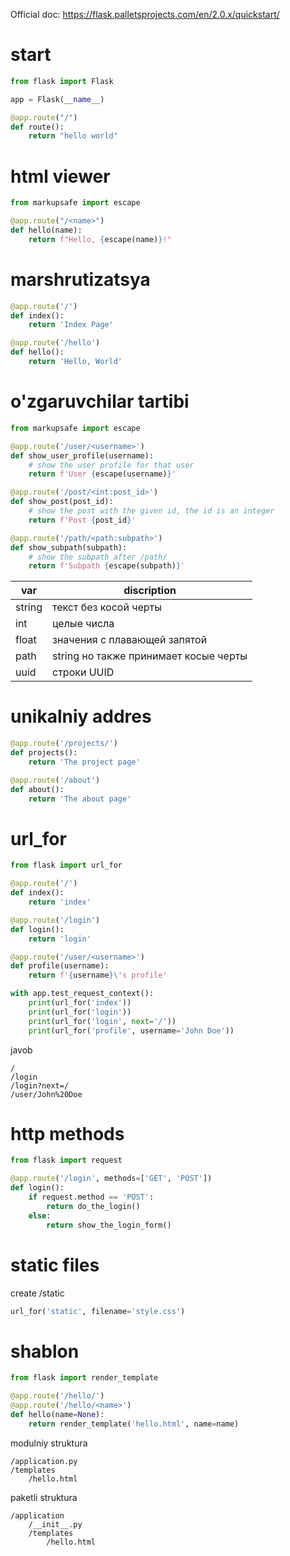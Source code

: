 Official doc: https://flask.palletsprojects.com/en/2.0.x/quickstart/

# start

``` py
from flask import Flask

app = Flask(__name__)

@app.route("/")
def route():
	return "hello world"
```


# html viewer

``` py
from markupsafe import escape

@app.route("/<name>")
def hello(name):
	return f"Hello, {escape(name)}!"
```


# marshrutizatsya

``` py
@app.route('/')
def index():
    return 'Index Page'

@app.route('/hello')
def hello():
    return 'Hello, World'
```


# o'zgaruvchilar tartibi

``` py
from markupsafe import escape

@app.route('/user/<username>')
def show_user_profile(username):
    # show the user profile for that user
    return f'User {escape(username)}'

@app.route('/post/<int:post_id>')
def show_post(post_id):
    # show the post with the given id, the id is an integer
    return f'Post {post_id}'

@app.route('/path/<path:subpath>')
def show_subpath(subpath):
    # show the subpath after /path/
    return f'Subpath {escape(subpath)}'
```

var    | discription                           |
-------|---------------------------------------|
string | текст без косой черты                 |
int    | целые числа                           |
float  | значения с плавающей запятой          |
path   | string но также принимает косые черты |
uuid   | строки UUID                           |


# unikalniy addres

``` py
@app.route('/projects/')
def projects():
    return 'The project page'

@app.route('/about')
def about():
    return 'The about page'
```


# url_for


``` py
from flask import url_for

@app.route('/')
def index():
    return 'index'

@app.route('/login')
def login():
    return 'login'

@app.route('/user/<username>')
def profile(username):
    return f'{username}\'s profile'

with app.test_request_context():
    print(url_for('index'))
    print(url_for('login'))
    print(url_for('login', next='/'))
    print(url_for('profile', username='John Doe'))
```

javob

``` console
/
/login
/login?next=/
/user/John%20Doe
```


# http methods

``` py
from flask import request

@app.route('/login', methods=['GET', 'POST'])
def login():
    if request.method == 'POST':
        return do_the_login()
    else:
        return show_the_login_form()
```


# static files

create /static

``` py
url_for('static', filename='style.css')
```

# shablon

``` py
from flask import render_template

@app.route('/hello/')
@app.route('/hello/<name>')
def hello(name=None):
    return render_template('hello.html', name=name)
```

modulniy struktura

``` 
/application.py
/templates
    /hello.html
```

paketli struktura

```
/application
    /__init__.py
    /templates
        /hello.html
```






















